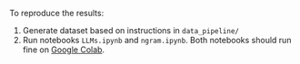 To reproduce the results:
1. Generate dataset based on instructions in `data_pipeline/`
2. Run notebooks `LLMs.ipynb` and `ngram.ipynb`. Both notebooks should run fine on [Google Colab](https://colab.research.google.com/).